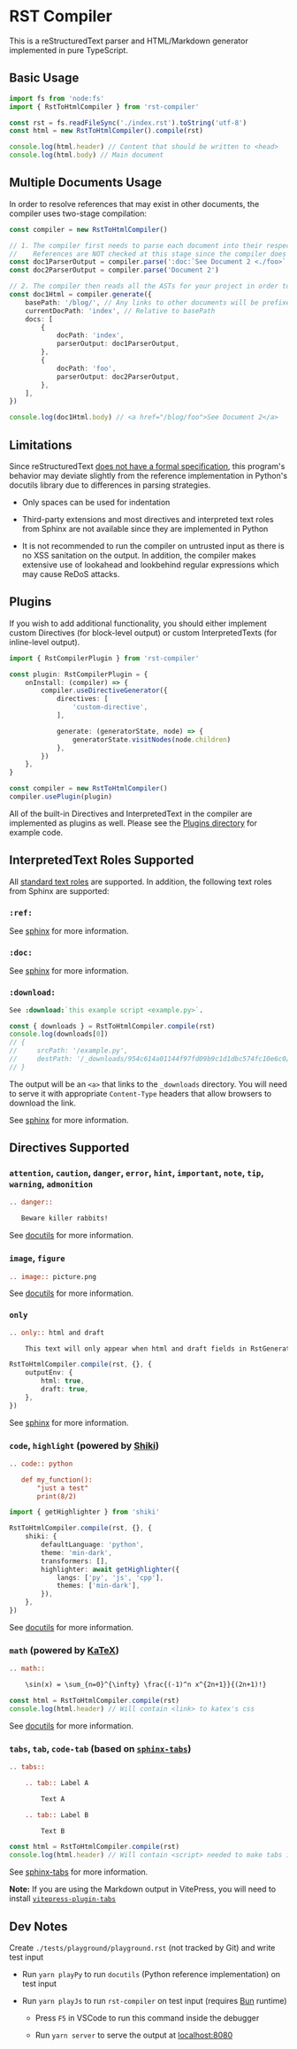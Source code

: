 # RST Compiler

This is a reStructuredText parser and HTML/Markdown generator implemented in pure TypeScript.

## Basic Usage

``` ts
import fs from 'node:fs'
import { RstToHtmlCompiler } from 'rst-compiler'

const rst = fs.readFileSync('./index.rst').toString('utf-8')
const html = new RstToHtmlCompiler().compile(rst)

console.log(html.header) // Content that should be written to <head>
console.log(html.body) // Main document
```

## Multiple Documents Usage

In order to resolve references that may exist in other documents, the compiler uses two-stage compilation:

```ts
const compiler = new RstToHtmlCompiler()

// 1. The compiler first needs to parse each document into their respective ASTs
//    References are NOT checked at this stage since the compiler does not know what other documents you may have
const doc1ParserOutput = compiler.parse(':doc:`See Document 2 <./foo>`')
const doc2ParserOutput = compiler.parse('Document 2')

// 2. The compiler then reads all the ASTs for your project in order to resolve references and generate HTML
const doc1Html = compiler.generate({
    basePath: '/blog/', // Any links to other documents will be prefixed with this value
    currentDocPath: 'index', // Relative to basePath
    docs: [
        {
            docPath: 'index',
            parserOutput: doc1ParserOutput,
        },
        {
            docPath: 'foo',
            parserOutput: doc2ParserOutput,
        },
    ],
})

console.log(doc1Html.body) // <a href="/blog/foo">See Document 2</a>
```

<!--
===============================================================================
MARK: Limitations
===============================================================================
-->
## Limitations

Since reStructuredText [does not have a formal specification](https://docutils.sourceforge.io/docs/dev/rst/problems.html#formal-specification),
this program's behavior may deviate slightly from the reference implementation in Python's docutils library due to differences in parsing strategies.

* Only spaces can be used for indentation

* Third-party extensions and most directives and interpreted text roles from Sphinx are not available since they are implemented in Python

* It is not recommended to run the compiler on untrusted input as there is no XSS sanitation on the output.
  In addition, the compiler makes extensive use of lookahead and lookbehind regular expressions which may cause ReDoS attacks.

<!--
===============================================================================
MARK: Plugins
===============================================================================
-->
## Plugins

If you wish to add additional functionality, you should either implement custom Directives (for block-level output) or custom InterpretedTexts (for inline-level output).

```ts
import { RstCompilerPlugin } from 'rst-compiler'

const plugin: RstCompilerPlugin = {
    onInstall: (compiler) => {
        compiler.useDirectiveGenerator({
            directives: [
                'custom-directive',
            ],

            generate: (generatorState, node) => {
                generatorState.visitNodes(node.children)
            },
        })
    },
}

const compiler = new RstToHtmlCompiler()
compiler.usePlugin(plugin)
```

All of the built-in Directives and InterpretedText in the compiler are implemented as plugins as well.
Please see the [Plugins directory](https://github.com/Trinovantes/rst-compiler/tree/master/src/Plugins) for example code.

<!--
===============================================================================
MARK: InterpretedText
===============================================================================
-->
## InterpretedText Roles Supported

All [standard text roles](https://docutils.sourceforge.io/docs/ref/rst/roles.html) are supported.
In addition, the following text roles from Sphinx are supported:

<!-- ====================================================================== -->
### `:ref:`

See [sphinx](https://www.sphinx-doc.org/en/master/usage/referencing.html#role-ref) for more information.

<!-- ====================================================================== -->
### `:doc:`

See [sphinx](https://www.sphinx-doc.org/en/master/usage/referencing.html#role-doc) for more information.

<!-- ====================================================================== -->
### `:download:`

```rst
See :download:`this example script <example.py>`.
```

```ts
const { downloads } = RstToHtmlCompiler.compile(rst)
console.log(downloads[0])
// {
//     srcPath: '/example.py',
//     destPath: '/_downloads/954c614a01144f97fd09b9c1d1dbc574fc10e6c0/example.py',
// }
```

The output will be an `<a>` that links to the `_downloads` directory.
You will need to serve it with appropriate `Content-Type` headers that allow browsers to download the link.

See [sphinx](https://www.sphinx-doc.org/en/master/usage/referencing.html#role-download) for more information.

<!--
===============================================================================
MARK: Directives
===============================================================================
-->
## Directives Supported

<!-- ====================================================================== -->
### `attention`, `caution`, `danger`, `error`, `hint`, `important`, `note`, `tip`, `warning`, `admonition`

```rst
.. danger::

   Beware killer rabbits!
```

See [docutils](https://docutils.sourceforge.io/docs/ref/rst/directives.html#specific-admonitions) for more information.

<!-- ====================================================================== -->
### `image`, `figure`

```rst
.. image:: picture.png
```

See [docutils](https://docutils.sourceforge.io/docs/ref/rst/directives.html#image) for more information.

<!-- ====================================================================== -->
### `only`

```rst
.. only:: html and draft

    This text will only appear when html and draft fields in RstGeneratorOptions.outputEnv are true
```

```ts
RstToHtmlCompiler.compile(rst, {}, {
    outputEnv: {
        html: true,
        draft: true,
    },
})
```

See [sphinx](https://www.sphinx-doc.org/en/master/usage/restructuredtext/directives.html#directive-only) for more information.

<!-- ====================================================================== -->
### `code`, `highlight` (powered by [Shiki](https://shiki.style/))

```rst
.. code:: python

   def my_function():
       "just a test"
       print(8/2)
```

```ts
import { getHighlighter } from 'shiki'

RstToHtmlCompiler.compile(rst, {}, {
    shiki: {
        defaultLanguage: 'python',
        theme: 'min-dark',
        transformers: [],
        highlighter: await getHighlighter({
            langs: ['py', 'js', 'cpp'],
            themes: ['min-dark'],
        }),
    },
})
```

See [docutils](https://docutils.sourceforge.io/docs/ref/rst/directives.html#code) for more information.

<!-- ====================================================================== -->
### `math` (powered by [KaTeX](https://katex.org/))

```rst
.. math::

    \sin(x) = \sum_{n=0}^{\infty} \frac{(-1)^n x^{2n+1}}{(2n+1)!}
```

```ts
const html = RstToHtmlCompiler.compile(rst)
console.log(html.header) // Will contain <link> to katex's css
```

See [docutils](https://docutils.sourceforge.io/docs/ref/rst/directives.html#math) for more information.

<!-- ====================================================================== -->
### `tabs`, `tab`, `code-tab` (based on [`sphinx-tabs`](https://pypi.org/project/sphinx-tabs/))

```rst
.. tabs::

    .. tab:: Label A

        Text A

    .. tab:: Label B

        Text B
```

```ts
const html = RstToHtmlCompiler.compile(rst)
console.log(html.header) // Will contain <script> needed to make tabs interactive
```

See [sphinx-tabs](https://pypi.org/project/sphinx-tabs/) for more information.

**Note:** If you are using the Markdown output in VitePress, you will need to install [`vitepress-plugin-tabs`](https://vitepress-plugins.sapphi.red/tabs/)

<!--
===============================================================================
MARK: Dev Notes
===============================================================================
-->
## Dev Notes

Create `./tests/playground/playground.rst` (not tracked by Git) and write test input

* Run `yarn playPy` to run `docutils` (Python reference implementation) on test input

* Run `yarn playJs` to run `rst-compiler` on test input (requires [Bun](https://bun.sh/) runtime)

    * Press `F5` in VSCode to run this command inside the debugger

    * Run `yarn server` to serve the output at [localhost:8080](http://localhost:8080)

